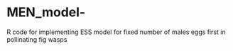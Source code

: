 # MEN_model-
R code for implementing ESS model for fixed number of males eggs first in pollinating fig wasps 
